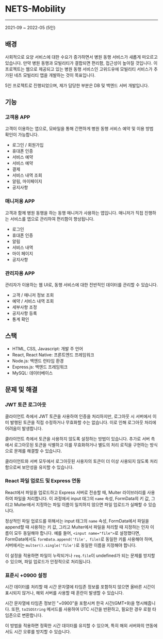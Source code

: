 # NETS-Mobility

---

2021-09 ~ 2022-05 (5인)

## 배경
사회적으로 요양 서비스에 대한 수요가 증가하면서 병원 동행 서비스가 새롭게 떠오르고 있습니다. 만약 병원 동행과 모빌리티가 결합되면 편리함, 접근성이 높아질 것입니다. 이 프로젝트는 웹으로 제공되고 있는 병원 동행 서비스인 고위드유에 모빌리티 서비스가 추가된 네츠 모빌리티 앱을 개발하는 것이 목표입니다.

5인 프로젝트로 진행되었으며, 제가 담당한 부분은 DB 및 백엔드 서버 개발입니다.

## 기능
### 고객용 APP
고객이 이용하는 앱으로, 모바일을 통해 간편하게 병원 동행 서비스 예약 및 이용 방법 확인이 가능합니다.

- 로그인 / 회원가입
- 휴대폰 인증
- 서비스 예약
- 서비스 예약
- 결제
- 서비스 내역 조회
- 알림, 마이페이지
- 공지사항

### 매니저용 APP
고객과 함께 병원 동행을 하는 동행 매니저가 사용하는 앱입니다. 매니저가 직접 진행하는 서비스를 앱으로 관리하여 편리함이 향상됩니다.

- 로그인
- 휴대폰 인증
- 알림
- 서비스 내역
- 마이 페이지
- 공지사항

### 관리자용 APP
관리자가 이용하는 웹 UI로, 동행 서비스에 대한 전반적인 데이터를 관리할 수 있습니다.

- 고객 / 매니저 정보 조회
- 예약 / 서비스 내역 조회
- 세부사항 조정
- 공지사항 등록
- 통계 확인

## 스택
- HTML, CSS, Javascript: 개발 주 언어
- React, React Native: 프론트엔드 프레임워크
- Node.js: 백엔드 런타임 환경
- Express.js: 백엔드 프레임워크
- MySQL: 데이터베이스

## 문제 및 해결
### JWT 토큰 로그아웃
클라이언트 측에서 JWT 토큰을 사용하여 인증을 처리하지만, 로그아웃 시 서버에서 이미 발행된 토큰을 직접 수정하거나 무효화할 수는 없습니다. 이로 인해 로그아웃 처리에 어려움이 발생합니다.

클라이언트 측에서 토큰을 사용하지 않도록 설정하는 방법이 있습니다. 추가로 서버 측에서 로그아웃된 토큰을 식별하고 이를 무효화하거나 별도의 처리 로직을 구현하는 방식으로 문제를 해결할 수 있습니다.

클라이언트와 서버 모두에서 로그아웃된 사용자의 토큰이 더 이상 사용되지 않도록 처리함으로써 보안성을 유지할 수 있습니다.

### React 파일 업로드 및 Express 연동
React에서 파일을 업로드하고 Express 서버로 전송할 때, Multer 라이브러리를 사용하여 파일을 처리합니다. 이 과정에서 input 태그의 `name` 속성, FormData의 키 값, 그리고 Multer에서 지정하는 파일 이름이 일치하지 않으면 파일 업로드가 실패할 수 있습니다.

정상적인 파일 업로드를 위해서는 input 태그의 `name` 속성, FormData에서 파일을 append할 때 사용하는 키 값, 그리고 Multer에서 파일을 처리할 때 지정하는 인자 이름이 모두 동일해야 합니다. 예를 들어, `<input name="file">`로 설정했다면, FormData에서도 `formData.append('file', file)`로 동일한 키를 사용해야 하며, 서버에서는 `multer().single('file')`로 동일한 이름을 지정해야 합니다.

이 설정을 적용하면 파일이 누락되거나 `req.file`이 undefined가 되는 문제를 방지할 수 있으며, 파일 업로드가 안정적으로 처리됩니다.

### 표준시 +0900 설정
시간 데이터를 처리할 때 시간 문자열에 타임존 정보를 포함하지 않으면 올바른 시간이 표시되지 않거나, 해외 서버를 사용할 때 혼란이 발생할 수 있습니다.

시간 문자열에 타임존 정보인 "+0900"을 포함시켜 한국 시간(GMT+9)을 명시해줍니다. 또한, `toISOString` 메서드를 사용하여 UTC 시간을 반환하고, 필요한 경우 로컬 타임존으로 변환합니다.

이 방법을 적용하면 정확한 시간 데이터를 유지할 수 있으며, 특히 해외 서버와의 연동에서도 시간 오류를 방지할 수 있습니다.
